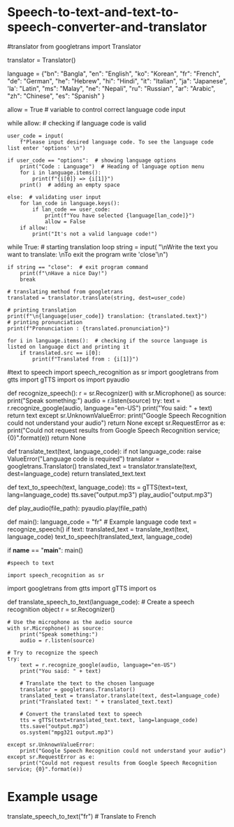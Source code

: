 # Speech-to-text-and-text-to-speech-converter-and-translator
#translator
from googletrans import Translator

translator = Translator()

language = {"bn": "Bangla",
            "en": "English",
            "ko": "Korean",
            "fr": "French",
            "de": "German",
            "he": "Hebrew",
            "hi": "Hindi",
            "it": "Italian",
            "ja": "Japanese",
            'la': "Latin",
            "ms": "Malay",
            "ne": "Nepali",
            "ru": "Russian",
            "ar": "Arabic",
            "zh": "Chinese",
            "es": "Spanish"
            }

allow = True  # variable to control correct language code input

while allow:  # checking if language code is valid

    user_code = input(
        f"Please input desired language code. To see the language code list enter 'options' \n")

    if user_code == "options":  # showing language options
        print("Code : Language")  # Heading of language option menu
        for i in language.items():
            print(f"{i[0]} => {i[1]}")
        print()  # adding an empty space

    else:  # validating user input
        for lan_code in language.keys():
            if lan_code == user_code:
                print(f"You have selected {language[lan_code]}")
                allow = False
        if allow:
            print("It's not a valid language code!")

while True:  # starting translation loop
    string = input(
        "\nWrite the text you want to translate: \nTo exit the program write 'close'\n")

    if string == "close":  # exit program command
        print(f"\nHave a nice Day!")
        break

    # translating method from googletrans
    translated = translator.translate(string, dest=user_code)

    # printing translation
    print(f"\n{language[user_code]} translation: {translated.text}")
    # printing pronunciation
    print(f"Pronunciation : {translated.pronunciation}")

    for i in language.items():  # checking if the source language is listed on language dict and printing it
        if translated.src == i[0]:
            print(f"Translated from : {i[1]}")




#text to speech
import speech_recognition as sr
import googletrans
from gtts import gTTS
import os
import pyaudio

def recognize_speech():
    r = sr.Recognizer()
    with sr.Microphone() as source:
        print("Speak something:")
        audio = r.listen(source)
    try:
        text = r.recognize_google(audio, language="en-US")
        print("You said: " + text)
        return text
    except sr.UnknownValueError:
        print("Google Speech Recognition could not understand your audio")
        return None
    except sr.RequestError as e:
        print("Could not request results from Google Speech Recognition service; {0}".format(e))
        return None

def translate_text(text, language_code):
    if not language_code:
        raise ValueError("Language code is required")
    translator = googletrans.Translator()
    translated_text = translator.translate(text, dest=language_code)
    return translated_text.text

def text_to_speech(text, language_code):
    tts = gTTS(text=text, lang=language_code)
    tts.save("output.mp3")
    play_audio("output.mp3")

def play_audio(file_path):
    pyaudio.play(file_path)

def main():
    language_code = "fr"  # Example language code
    text = recognize_speech()
    if text:
        translated_text = translate_text(text, language_code)
        text_to_speech(translated_text, language_code)

if __name__ == "__main__":
    main()


    #speech to text

    import speech_recognition as sr
import googletrans
from gtts import gTTS
import os

def translate_speech_to_text(language_code):
    # Create a speech recognition object
    r = sr.Recognizer()

    # Use the microphone as the audio source
    with sr.Microphone() as source:
        print("Speak something:")
        audio = r.listen(source)

    # Try to recognize the speech
    try:
        text = r.recognize_google(audio, language="en-US")
        print("You said: " + text)

        # Translate the text to the chosen language
        translator = googletrans.Translator()
        translated_text = translator.translate(text, dest=language_code)
        print("Translated text: " + translated_text.text)

        # Convert the translated text to speech
        tts = gTTS(text=translated_text.text, lang=language_code)
        tts.save("output.mp3")
        os.system("mpg321 output.mp3")

    except sr.UnknownValueError:
        print("Google Speech Recognition could not understand your audio")
    except sr.RequestError as e:
        print("Could not request results from Google Speech Recognition service; {0}".format(e))

# Example usage
translate_speech_to_text("fr")  # Translate to French



